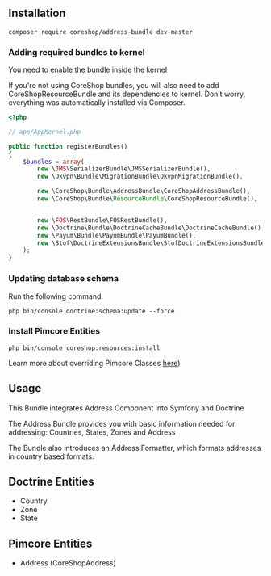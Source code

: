 ## Installation
```
composer require coreshop/address-bundle dev-master
```

### Adding required bundles to kernel
You need to enable the bundle inside the kernel

If you're not using CoreShop bundles, you will also need to add CoreShopResourceBundle and its dependencies
to kernel. Don’t worry, everything was automatically installed via Composer.

```php
<?php

// app/AppKernel.php

public function registerBundles()
{
    $bundles = array(
        new \JMS\SerializerBundle\JMSSerializerBundle(),
        new \Okvpn\Bundle\MigrationBundle\OkvpnMigrationBundle(),

        new \CoreShop\Bundle\AddressBundle\CoreShopAddressBundle(),
        new \CoreShop\Bundle\ResourceBundle\CoreShopResourceBundle(),


        new \FOS\RestBundle\FOSRestBundle(),
        new \Doctrine\Bundle\DoctrineCacheBundle\DoctrineCacheBundle(),
        new \Payum\Bundle\PayumBundle\PayumBundle(),
        new \Stof\DoctrineExtensionsBundle\StofDoctrineExtensionsBundle(),
    );
}
```

### Updating database schema
Run the following command.

```
php bin/console doctrine:schema:update --force
```

### Install Pimcore Entities

```
php bin/console coreshop:resources:install
```


Learn more about overriding Pimcore Classes [here](../03_Development/12_Override_CoreShop_Classes.md))



## Usage

This Bundle integrates Address Component into Symfony and Doctrine

The Address Bundle provides you with basic information needed for addressing: Countries, States, Zones and Address

The Bundle also introduces an Address Formatter, which formats addresses in country based formats.

## Doctrine Entities
 - Country
 - Zone
 - State

## Pimcore Entities
 - Address (CoreShopAddress)
